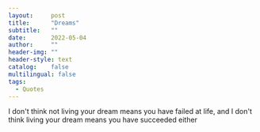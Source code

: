 ```yaml
---
layout:     post
title:      "Dreams"
subtitle:   ""
date:       2022-05-04 
author:     ""
header-img: ""
header-style: text
catalog:    false
multilingual: false
tags:
  - Quotes
---
```


I don't think not living your dream means you have failed at life, and I don't think living your dream means you have succeeded either

